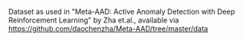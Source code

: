 Dataset as used in "Meta-AAD: Active Anomaly Detection with
Deep Reinforcement Learning" by Zha et.al.,
available via https://github.com/daochenzha/Meta-AAD/tree/master/data

